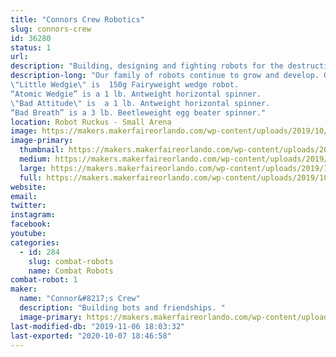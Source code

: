 ```yaml
---
title: "Connors Crew Robotics"
slug: connors-crew
id: 36280
status: 1
url: 
description: "Building, designing and fighting robots for the destruction of all mankind.  "
description-long: "Our family of robots continue to grow and develop. Over time we have won several tournaments and really enjoy the friendships and robot community. Our family members are:
\"Little Wedgie\" is  150g Fairyweight wedge robot.
“Atomic Wedgie” is a 1 lb. Antweight horizontal spinner.
\"Bad Attitude\" is  a 1 lb. Antweight horizontal spinner.   
“Bad Breath” is a 3 lb. Beetleweight egg beater spinner."
location: Robot Ruckus - Small Arena
image: https://makers.makerfaireorlando.com/wp-content/uploads/2019/10/ted.jpg
image-primary:
  thumbnail: https://makers.makerfaireorlando.com/wp-content/uploads/2019/10/ted-150x150.jpg
  medium: https://makers.makerfaireorlando.com/wp-content/uploads/2019/10/ted-300x225.jpg
  large: https://makers.makerfaireorlando.com/wp-content/uploads/2019/10/ted.jpg
  full: https://makers.makerfaireorlando.com/wp-content/uploads/2019/10/ted.jpg
website: 
email: 
twitter: 
instagram: 
facebook: 
youtube: 
categories:
  - id: 284
    slug: combat-robots
    name: Combat Robots
combat-robot: 1
maker:
  name: "Connor&#8217;s Crew"
  description: "Building bots and friendships. "
  image-primary: https://makers.makerfaireorlando.com/wp-content/uploads/2019/10/044323C6-22F0-49E0-A026-F59E441537D2.jpeg
last-modified-db: "2019-11-06 18:03:32"
last-exported: "2020-10-07 18:46:58"
---
```


